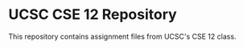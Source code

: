 # UCSC CSE 12 Repository
<p>This repository contains assignment files from UCSC's CSE 12 class.</p>

